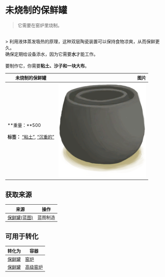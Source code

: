 # 未烧制的保鲜罐  
> 它需要在窑炉里烧制。  
<br>  
> 利用液体蒸发吸热的原理，这种双层陶瓷装置可以保持食物凉爽，从而保鲜更久。<br>确保定期给设备添水，因为它需要<b>水</b>才能工作。<br><br>要制作它，你需要<b>粘土、沙子和一块大布</b>。  
  
  未烧制的保鲜罐  |   图片   
 ----  |  ----:   
 **重量：**500<br><br>**标签：**	[“粘土”](tag_Clay.md), [“沉重的”](tag_Heavy.md)  |  <img decoding="async" src="Sprite/ClayPotCoolerUnfired.png" href="a.md" style="max-width:300px;max-height:300px;">   
  
## 获取来源  
来源  |  操作  
----  |  ----  
[保鲜罐(蓝图)](Bp_ClayPotCooler.md)  |  蓝图制造  
## 可用于转化  
转化为  |  容器  
----  |  ----  
[保鲜罐](ClayPotCoolerUndeployed.md)  |  [窑炉](Kiln.md)  
[保鲜罐](ClayPotCoolerUndeployed.md)  |  [高级窑炉](KilnAdvanced.md)  
